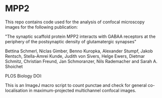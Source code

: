 # MPP2

This repo contains code used for the analysis of confocal microscopy images for the following publication:

"The synaptic scaffold protein MPP2 interacts with GABAA receptors at the periphery of the postsynaptic density of glutamatergic synapses"

Bettina Schmerl, Niclas Gimber, Benno Kuropka, Alexander Stumpf, Jakob Rentsch, Stella-Amrei Kunde, Judith von Sivers, Helge Ewers, Dietmar Schmitz, Christian Freund, Jan Schmoranzer, Nils Rademacher and Sarah A. Shoichet

PLOS Biology DOI: 

This is an ImageJ macro script to count punctae and check for general co-localisation in maximum-projected multichannel confocal images.
